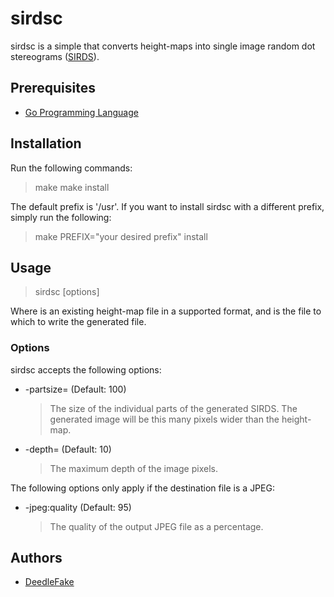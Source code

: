 sirdsc
======

sirdsc is a simple that converts height-maps into single image random dot stereograms ([SIRDS][sirds]).

Prerequisites
-------------

 * [Go Programming Language][golang]

Installation
------------

Run the following commands:

> make
> make install

The default prefix is '/usr'. If you want to install sirdsc with a different prefix, simply run the following:

> make PREFIX="your desired prefix" install

Usage
-----

> sirdsc [options] <src> <dest>

Where <src> is an existing height-map file in a supported format, and <dest> is the file to which to write the generated file.

### Options ###

sirdsc accepts the following options:

 * -partsize=<int> (Default: 100)
   > The size of the individual parts of the generated SIRDS. The generated image will be this many pixels wider than the height-map.
 * -depth=<int> (Default: 10)
   > The maximum depth of the image pixels.

The following options only apply if the destination file is a JPEG:

 * -jpeg:quality (Default: 95)
   > The quality of the output JPEG file as a percentage.

Authors
-------

 * [DeedleFake](/DeedleFake)

[sirds]: http://www.wikipedia.com/wiki/SIRDS
[golang]: http://www.golang.org
